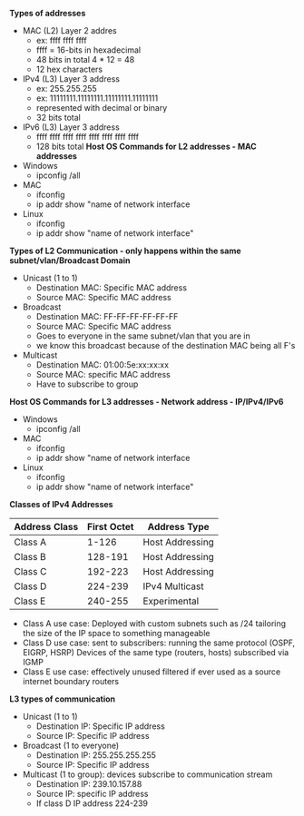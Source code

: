 **Types of addresses**
- MAC (L2) Layer 2 addres
	- ex: ffff ffff ffff
	- ffff = 16-bits in hexadecimal
	- 48 bits in total 4 * 12 = 48
	- 12 hex characters
- IPv4 (L3) Layer 3 address
	- ex: 255.255.255
	- ex: 11111111.11111111.11111111.11111111
	- represented with decimal or binary
	- 32 bits total
- IPv6 (L3) Layer 3 address
	- ffff ffff ffff ffff ffff ffff ffff ffff
	- 128 bits total
**Host OS Commands for L2 addresses - MAC addresses**
- Windows
	- ipconfig /all
- MAC
	- ifconfig
	- ip addr show "name of network interface
- Linux
	- ifconfig
	- ip addr show "name of network interface"

**Types of L2 Communication - only happens within the same subnet/vlan/Broadcast Domain** 
- Unicast (1 to 1)
	- Destination MAC: Specific MAC address
	- Source MAC: Specific MAC address
- Broadcast
	- Destination MAC: FF-FF-FF-FF-FF-FF
	- Source MAC: Specific MAC address
	- Goes to everyone in the same subnet/vlan that you are in
	- we know this broadcast because of the destination MAC being all F's
- Multicast
	- Destination MAC: 01:00:5e:xx:xx:xx
	- Source MAC: specific MAC address
	- Have to subscribe to group

**Host OS Commands for L3 addresses - Network address - IP/IPv4/IPv6**
- Windows
	- ipconfig /all
- MAC
	- ifconfig
	- ip addr show "name of network interface
- Linux
	- ifconfig
	- ip addr show "name of network interface"

**Classes of IPv4 Addresses**

| Address Class | First Octet | Address Type    |
| ------------- | ----------- | --------------- |
| Class A       | 1-126       | Host Addressing |
| Class B       | 128-191     | Host Addressing |
| Class C       | 192-223     | Host Addressing |
| Class D       | 224-239     | IPv4 Multicast  |
| Class E       | 240-255     | Experimental    |
- Class A use case: Deployed with custom subnets such as /24 tailoring the size of the IP space to something manageable
- Class D use case: sent to subscribers: running the same protocol (OSPF, EIGRP, HSRP) Devices of the same type (routers, hosts) subscribed via IGMP
- Class E use case: effectively unused filtered if ever used as a source internet boundary routers

**L3 types of communication**
- Unicast (1 to 1)
	- Destination IP: Specific IP address
	- Source IP: Specific IP address
- Broadcast (1 to everyone)
	- Destination IP: 255.255.255.255
	- Source IP: Specific IP address
- Multicast (1 to group): devices subscribe to communication stream
	- Destination IP: 239.10.157.88
	- Source IP:  specific IP address
	- If class D IP address 224-239
